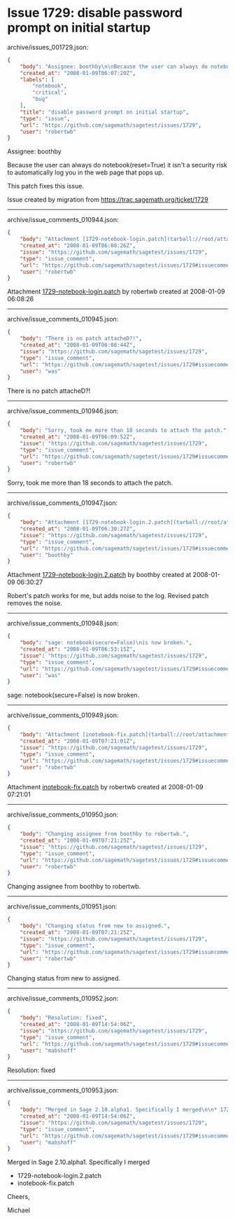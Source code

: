 # Issue 1729: disable password prompt on initial startup

archive/issues_001729.json:
```json
{
    "body": "Assignee: boothby\n\nBecause the user can always do notebook(reset=True) it isn't a security risk to automatically log you in the web page that pops up. \n\nThis patch fixes this issue. \n\n\nIssue created by migration from https://trac.sagemath.org/ticket/1729\n\n",
    "created_at": "2008-01-09T06:07:20Z",
    "labels": [
        "notebook",
        "critical",
        "bug"
    ],
    "title": "disable password prompt on initial startup",
    "type": "issue",
    "url": "https://github.com/sagemath/sagetest/issues/1729",
    "user": "robertwb"
}
```
Assignee: boothby

Because the user can always do notebook(reset=True) it isn't a security risk to automatically log you in the web page that pops up. 

This patch fixes this issue. 


Issue created by migration from https://trac.sagemath.org/ticket/1729





---

archive/issue_comments_010944.json:
```json
{
    "body": "Attachment [1729-notebook-login.patch](tarball://root/attachments/some-uuid/ticket1729/1729-notebook-login.patch) by robertwb created at 2008-01-09 06:08:26",
    "created_at": "2008-01-09T06:08:26Z",
    "issue": "https://github.com/sagemath/sagetest/issues/1729",
    "type": "issue_comment",
    "url": "https://github.com/sagemath/sagetest/issues/1729#issuecomment-10944",
    "user": "robertwb"
}
```

Attachment [1729-notebook-login.patch](tarball://root/attachments/some-uuid/ticket1729/1729-notebook-login.patch) by robertwb created at 2008-01-09 06:08:26



---

archive/issue_comments_010945.json:
```json
{
    "body": "There is no patch attacheD?!",
    "created_at": "2008-01-09T06:08:44Z",
    "issue": "https://github.com/sagemath/sagetest/issues/1729",
    "type": "issue_comment",
    "url": "https://github.com/sagemath/sagetest/issues/1729#issuecomment-10945",
    "user": "was"
}
```

There is no patch attacheD?!



---

archive/issue_comments_010946.json:
```json
{
    "body": "Sorry, took me more than 18 seconds to attach the patch.",
    "created_at": "2008-01-09T06:09:52Z",
    "issue": "https://github.com/sagemath/sagetest/issues/1729",
    "type": "issue_comment",
    "url": "https://github.com/sagemath/sagetest/issues/1729#issuecomment-10946",
    "user": "robertwb"
}
```

Sorry, took me more than 18 seconds to attach the patch.



---

archive/issue_comments_010947.json:
```json
{
    "body": "Attachment [1729-notebook-login.2.patch](tarball://root/attachments/some-uuid/ticket1729/1729-notebook-login.2.patch) by boothby created at 2008-01-09 06:30:27\n\nRobert's patch works for me, but adds noise to the log.  Revised patch removes the noise.",
    "created_at": "2008-01-09T06:30:27Z",
    "issue": "https://github.com/sagemath/sagetest/issues/1729",
    "type": "issue_comment",
    "url": "https://github.com/sagemath/sagetest/issues/1729#issuecomment-10947",
    "user": "boothby"
}
```

Attachment [1729-notebook-login.2.patch](tarball://root/attachments/some-uuid/ticket1729/1729-notebook-login.2.patch) by boothby created at 2008-01-09 06:30:27

Robert's patch works for me, but adds noise to the log.  Revised patch removes the noise.



---

archive/issue_comments_010948.json:
```json
{
    "body": "sage: notebook(secure=False)\nis now broken.",
    "created_at": "2008-01-09T06:53:15Z",
    "issue": "https://github.com/sagemath/sagetest/issues/1729",
    "type": "issue_comment",
    "url": "https://github.com/sagemath/sagetest/issues/1729#issuecomment-10948",
    "user": "was"
}
```

sage: notebook(secure=False)
is now broken.



---

archive/issue_comments_010949.json:
```json
{
    "body": "Attachment [inotebook-fix.patch](tarball://root/attachments/some-uuid/ticket1729/inotebook-fix.patch) by robertwb created at 2008-01-09 07:21:01",
    "created_at": "2008-01-09T07:21:01Z",
    "issue": "https://github.com/sagemath/sagetest/issues/1729",
    "type": "issue_comment",
    "url": "https://github.com/sagemath/sagetest/issues/1729#issuecomment-10949",
    "user": "robertwb"
}
```

Attachment [inotebook-fix.patch](tarball://root/attachments/some-uuid/ticket1729/inotebook-fix.patch) by robertwb created at 2008-01-09 07:21:01



---

archive/issue_comments_010950.json:
```json
{
    "body": "Changing assignee from boothby to robertwb.",
    "created_at": "2008-01-09T07:21:25Z",
    "issue": "https://github.com/sagemath/sagetest/issues/1729",
    "type": "issue_comment",
    "url": "https://github.com/sagemath/sagetest/issues/1729#issuecomment-10950",
    "user": "robertwb"
}
```

Changing assignee from boothby to robertwb.



---

archive/issue_comments_010951.json:
```json
{
    "body": "Changing status from new to assigned.",
    "created_at": "2008-01-09T07:21:25Z",
    "issue": "https://github.com/sagemath/sagetest/issues/1729",
    "type": "issue_comment",
    "url": "https://github.com/sagemath/sagetest/issues/1729#issuecomment-10951",
    "user": "robertwb"
}
```

Changing status from new to assigned.



---

archive/issue_comments_010952.json:
```json
{
    "body": "Resolution: fixed",
    "created_at": "2008-01-09T14:54:06Z",
    "issue": "https://github.com/sagemath/sagetest/issues/1729",
    "type": "issue_comment",
    "url": "https://github.com/sagemath/sagetest/issues/1729#issuecomment-10952",
    "user": "mabshoff"
}
```

Resolution: fixed



---

archive/issue_comments_010953.json:
```json
{
    "body": "Merged in Sage 2.10.alpha1. Specifically I merged\n\n* 1729-notebook-login.2.patch\n* inotebook-fix.patch\n\nCheers,\n\nMichael",
    "created_at": "2008-01-09T14:54:06Z",
    "issue": "https://github.com/sagemath/sagetest/issues/1729",
    "type": "issue_comment",
    "url": "https://github.com/sagemath/sagetest/issues/1729#issuecomment-10953",
    "user": "mabshoff"
}
```

Merged in Sage 2.10.alpha1. Specifically I merged

* 1729-notebook-login.2.patch
* inotebook-fix.patch

Cheers,

Michael

